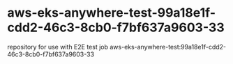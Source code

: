 # aws-eks-anywhere-test-99a18e1f-cdd2-46c3-8cb0-f7bf637a9603-33
repository for use with E2E test job aws-eks-anywhere-test:99a18e1f-cdd2-46c3-8cb0-f7bf637a9603-33
